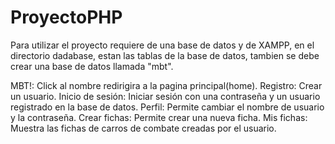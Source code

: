 # ProyectoPHP

Para utilizar el proyecto requiere de una base de datos y de XAMPP, 
en el directorio dadabase, estan las tablas de la base de datos,
tambien se debe crear una base de datos llamada "mbt".

MBT!: Click al nombre redirigira a la pagina principal(home).
Registro: Crear un usuario.
Inicio de sesión: Iniciar sesión con una contraseña y un usuario registrado en la base de datos.
Perfil: Permite cambiar el nombre de usuario y la contraseña.
Crear fichas: Permite crear una nueva ficha.
Mis fichas: Muestra las fichas de carros de combate creadas por el usuario.
